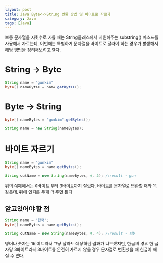 ```yaml
---
layout: post
title: Java Byte<->String 변환 방법 및 바이트로 자르기
category: Java
tags: [Java]
---
```


보통 문자열을 자릿수로 자를 때는 String클래스에서 지원해주는 substring() 메소드를 사용해서 자르는데, 이번에는 특별하게 문자열을 바이트로 잘라야 하는 경우가 발생해서 해당 방법을 정리해보려고 한다.

# String -> Byte

```java
String name = "gunkim";
byte[] nameBytes = name.getBytes();
```

# Byte -> String

```java
byte[] nameBytes = "gunkim".getBytes();

String name = new String(nameBytes);
```

# 바이트 자르기

```java
String name = "gunkim";
byte[] nameBytes = name.getBytes();

String cutName = new String(nameBytes, 0, 3); //result - gun
```

위의 예제에서는 0바이트 부터 3바이트까지 잘랐다. 바이트를 문자열로 변환할 때와 똑같은데, 뒤에 인자를 두개 더 주면 된다.

## 알고있어야 할 점

```java
String name = "한국";
byte[] nameBytes = name.getBytes();

String cutName = new String(nameBytes, 0, 4); //result - 한�
```

영어나 숫자는 1바이트라서 그냥 잘라도 예상하던 결과가 나오겠지만, 한글의 경우 한 글자당 3바이트라서 3바이트를 온전히 자르지 않을 경우 문자열로 변환했을 때 한글이 깨질 수 있다.
